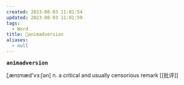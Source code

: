 ```yaml
---
created: 2023-08-03 11:01:54
updated: 2023-08-03 11:01:59
tags:
  - Word
title: 📖animadversion
aliases:
  - null
---
```


<pre><strong>animadversion</strong></pre>
[ˌænɪmæd'vɜ:ʃən]
n. a critical and usually censorious remark [[批评]]
